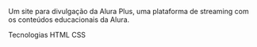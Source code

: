 Um site para divulgação da Alura Plus, uma plataforma de streaming com os conteúdos educacionais da Alura.

Tecnologias
HTML
CSS

